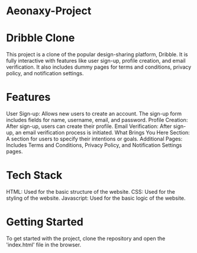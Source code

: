 # Aeonaxy-Project
# Dribble Clone

This project is a clone of the popular design-sharing platform, Dribble. It is fully interactive with features like user sign-up, profile creation, and email verification. It also includes dummy pages for terms and conditions, privacy policy, and notification settings.


# Features

User Sign-up: Allows new users to create an account. The sign-up form includes fields for name, username, email, and password.
Profile Creation: After sign-up, users can create their profile.
Email Verification: After sign-up, an email verification process is initiated.
What Brings You Here Section: A section for users to specify their intentions or goals.
Additional Pages: Includes Terms and Conditions, Privacy Policy, and Notification Settings pages.

# Tech Stack

HTML: Used for the basic structure of the website.
CSS: Used for the styling of the website.
Javascript: Used for the basic logic of the website.

# Getting Started

To get started with the project, clone the repository and open the 'index.html' file in the browser.
